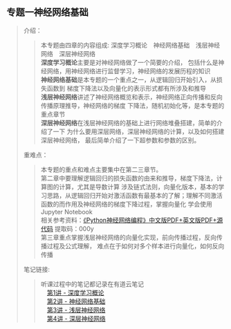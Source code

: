 ## 专题一神经网络基础
>介绍： <br>
>>本专题由四章的内容组成: 深度学习概论&emsp;神经网络基础&emsp;浅层神经网络&emsp;深层神经网络<br>**深度学习概论**主要是对神经网络做了一个简要的介绍，
包括什么是神经网络，用神经网络进行监督学习，神经网络的发展历程的知识<br>**神经网络基础**是本专题的一个重点之一，从逻辑回归开始引入，从损失函数到
梯度下降法以及向量化的表示形式都有所涉及和推导<br>**浅层神经网络**讲述了神经网络概览和表示，神经网络正向传播和反向传播原理推导，神经网络的梯度
下降法，随机初始化等，是本专题的重点章节<br>**深层神经网络**在浅层神经网络的基础上进行网络堆叠搭建，简单的介绍了一下
为什么要用深层网络，深层神经网络的计算，以及如何搭建深层神经网络， 最后简单介绍了一下超参数和参数的区别。
>
>重难点：<br>
>>本专题的重点和难点主要集中在第二三章节。<br>第二章中要理解逻辑回归的损失函数的由来和推导，梯度下降法，计算图的计算，尤其是导数计算
涉及链式法则，向量化版本，基本的学习思路，从逻辑回归开始对激活函数有最基本的了解；理解不同激活函数的而作用及神经网络的梯度下降过程，掌握向量化
学会使用Jupyter Notebook<br> 相关参考资料：[《Python神经网络编程》中文版PDF+英文版PDF+源代码](https://pan.baidu.com/s/13cGPTj40uhdVSD0QiLJ6AA)
提取码：000y
<br>第三章重点掌握浅层神经网络的向量化实现，前向传播过程，反向传播过程及公式理解， 难点在于如何对多个样本进行向量化，如何反向传播
>
>笔记链接:<br> 
>>听课过程中的笔记都记录在有道云笔记
<br>&emsp;[第1讲 - 深度学习概论](http://note.youdao.com/noteshare?id=e19425afec1254db98b2956ec1adfe55&sub=B773CBC1FC274DE4BCF4CD9C1C68A954)
<br>&emsp;[第2讲 - 神经网络基础](http://note.youdao.com/noteshare?id=ee739c9a391fd007161706be4cefca99&sub=C3FE475E4C594687979DAD73401900A5)
<br>&emsp;[第3讲 - 浅层神经网络](http://note.youdao.com/noteshare?id=47b12d6d75cf50c8da711da9f78f46d3&sub=DC8520805B754A50A7A365912E88B34C)
<br>&emsp;[第4讲 - 深层神经网络](http://note.youdao.com/noteshare?id=821b00419116ad6496a359b0d35a4d28&sub=C9DD50565C49419CB49C515C4EA75E92)
